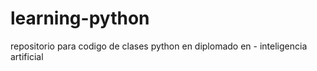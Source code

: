 # learning-python
repositorio para codigo de clases python en diplomado en - inteligencia artificial
